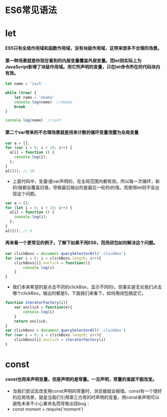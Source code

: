 # ES6常见语法

# let  
#### ES5只有全局作用域和函数作用域，没有块级作用域，这带来很多不合理的场景。

#### 第一种场景就是你现在看到的内层变量覆盖外层变量。而let则实际上为JavaScript新增了块级作用域。用它所声明的变量，只在let命令所在的代码块内有效。

```javascript
let name = 'zach'

while (true) {
    let name = 'obama'
    console.log(name)  //obama
    break
}

console.log(name)  //zach
```


#### 第二个var带来的不合理场景就是用来计数的循环变量泄露为全局变量

```javascript
var a = [];
for (var i = 0; i < 10; i++) {
  a[i] = function () {    
    console.log(i);
  };
}
a[6](); // 10
```

* 上面代码中，变量i是var声明的，在全局范围内都有效。所以每一次循环，新的i值都会覆盖旧值，导致最后输出的是最后一轮的i的值。而使用let则不会出现这个问题。

```javascript
var a = [];
for (let i = 0; i < 10; i++) {
  a[i] = function () {    
    console.log(i);
  };
}
a[6](); // 6
```

#### 再来看一个更常见的例子，了解下如果不用ES6，而用闭包如何解决这个问题。

```javascript
var clickBoxs = document.querySelectorAll('.clickBox')
for (var i = 0; i < clickBoxs.length; i++){
    clickBoxs[i].onclick = function(){        
        console.log(i)
    }
}
```

* 我们本来希望的是点击不同的clickBox，显示不同的i，但事实是无论我们点击哪个clickBox，输出的都是5。下面我们来看下，如何用闭包搞定它。

```javascript
function iteratorFactory(i){
    var onclick = function(e){
        console.log(i)
    }    
    return onclick;
}
var clickBoxs = document.querySelectorAll('.clickBox')
for (var i = 0; i < clickBoxs.length; i++){
    clickBoxs[i].onclick = iteratorFactory(i)
}
```

# const
#### const也用来声明变量，但是声明的是常量。一旦声明，常量的值就不能改变。
* 当我们尝试去改变用const声明的常量时，浏览器就会报错。const有一个很好的应用场景，就是当我们引用第三方库的时声明的变量，用const来声明可以避免未来不小心重命名而导致出现bug：
* const monent = require('moment')

